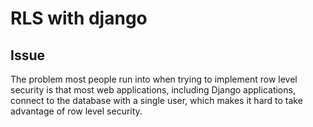 # RLS with django

## Issue

The problem most people run into when trying to implement row level security is that most web applications, including Django applications, connect to the database with a single user, which makes it hard to take advantage of row level security.
